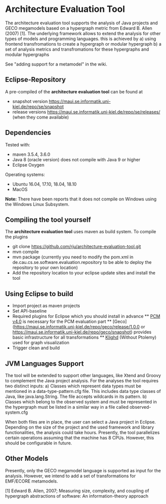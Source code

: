 # Architecture Evaluation Tool

The architecture evaluation tool supports the analysis of Java projects and GECO megamodels based on a hypergraph metric from Edward B. Allen (2007) [1]. The underlying framework allows to extend the analysis for other types of models and programming languages. this is achieved by
a) using frontend transfromations to create a hypergraph or modular hypergraph
b) a set of analysis metrics and transfromations for these hypergraphs and modular hypergraphs

See "adding support for a metamodel" in the wiki.

## Eclipse-Repository

A pre-compiled of the **architecture evaluation tool** can be found at
* snapshot version https://maui.se.informatik.uni-kiel.de/repo/se/snapshot
* release versions https://maui.se.informatik.uni-kiel.de/repo/se/releases/ (when they come available)

## Dependencies

Tested with:
* maven 3.5.4, 3.6.0
* Java 8 (oracle version) does not compile with Java 9 or higher
* Eclipse Oxygen

Operating systems:
* Ubuntu 16.04, 17.10, 18.04, 18.10
* MacOS

**Note:** There have been reports that it does not compile on Windows using the Windows Linux Subsystem.

## Compiling the tool yourself

The **architecture evaluation tool** uses maven as build system. To compile the plugins
* git clone https://github.com/rju/architecture-evaluation-tool.git
* mvn compile
* mvn package (currently you need to modify the pom.xml in de.cau.cs.se.software.evaluation.repository to be able to deploy the repository to your own location)
* Add the repository location to your eclipse update sites and install the tool

## Using Eclipse to build

* Import project as maven projects
* Set API-baseline
* Required plugins for Eclipse which you should install in advance
  ** [PCM v4.0](https://sdqweb.ipd.kit.edu/wiki/PCM_Installation) is necessary for the PCM evaluation part
  ** [Geco](https://maui.se.informatik.uni-kiel.de/repo/geco/release/1.0.0 or https://maui.se.informatik.uni-kiel.de/repo/geco/snapshot) provides basic infrastructure for all transformations
  ** [Klighd](http://rtsys.informatik.uni-kiel.de/~kieler/updatesite/nightly-openkieler/) (Without Ptolemy) used for graph visualization
* Trigger clean and build 

## JVM Languages Support

The tool will be extended to support other languages, like Xtend and Groovy to complement the Java project analysis. For the analyses the tool requires two distinct inputs:
a) Classes which represent data types must be mentioned in a data-type-pattern.cfg file. This includes data type
   classes of Java, like java.lang.String. The file accepts wildcards in its pattern.
b) Classes which belong to the observed system and must be represented in the hypergraph must be listed in a 
   similar way in a file called observed-system.cfg

When both files are in place, the user can select a Java project in Eclipse. Depending on the size of the project
and the used framework and library functionalities, the analysis could take hours. Presently, the tool parallelizes
certain operations assuming that the machine has 8 CPUs. However, this should be configurable in future.

## Other Models

Presently, only the GECO megamodel language is supported as input for the analysis. However, we intend to add a set of transformations for EMF/ECORE metamodels.

[1] Edward B. Allen, 2007; Measuring size, complexity, and coupling of hypergraph abstractions of
    software: An information-theory approach
